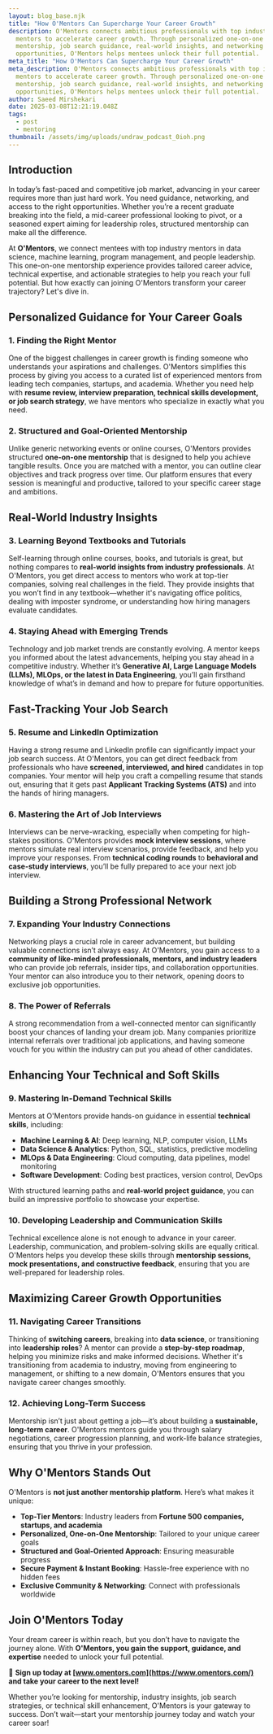 ```yaml
---
layout: blog_base.njk
title: "How O'Mentors Can Supercharge Your Career Growth"
description: O'Mentors connects ambitious professionals with top industry
  mentors to accelerate career growth. Through personalized one-on-one
  mentorship, job search guidance, real-world insights, and networking
  opportunities, O'Mentors helps mentees unlock their full potential.
meta_title: "How O'Mentors Can Supercharge Your Career Growth"
meta_description: O'Mentors connects ambitious professionals with top industry
  mentors to accelerate career growth. Through personalized one-on-one
  mentorship, job search guidance, real-world insights, and networking
  opportunities, O'Mentors helps mentees unlock their full potential.
author: Saeed Mirshekari
date: 2025-03-08T12:21:19.048Z
tags:
  - post
  - mentoring
thumbnail: /assets/img/uploads/undraw_podcast_0ioh.png
---
```

## Introduction

In today’s fast-paced and competitive job market, advancing in your career requires more than just hard work. You need guidance, networking, and access to the right opportunities. Whether you’re a recent graduate breaking into the field, a mid-career professional looking to pivot, or a seasoned expert aiming for leadership roles, structured mentorship can make all the difference.

At **O'Mentors**, we connect mentees with top industry mentors in data science, machine learning, program management, and people leadership. This one-on-one mentorship experience provides tailored career advice, technical expertise, and actionable strategies to help you reach your full potential. But how exactly can joining O'Mentors transform your career trajectory? Let's dive in.

## Personalized Guidance for Your Career Goals

### 1. Finding the Right Mentor

One of the biggest challenges in career growth is finding someone who understands your aspirations and challenges. O'Mentors simplifies this process by giving you access to a curated list of experienced mentors from leading tech companies, startups, and academia. Whether you need help with **resume review, interview preparation, technical skills development, or job search strategy**, we have mentors who specialize in exactly what you need.

### 2. Structured and Goal-Oriented Mentorship

Unlike generic networking events or online courses, O'Mentors provides structured **one-on-one mentorship** that is designed to help you achieve tangible results. Once you are matched with a mentor, you can outline clear objectives and track progress over time. Our platform ensures that every session is meaningful and productive, tailored to your specific career stage and ambitions.

## Real-World Industry Insights

### 3. Learning Beyond Textbooks and Tutorials

Self-learning through online courses, books, and tutorials is great, but nothing compares to **real-world insights from industry professionals**. At O'Mentors, you get direct access to mentors who work at top-tier companies, solving real challenges in the field. They provide insights that you won’t find in any textbook—whether it's navigating office politics, dealing with imposter syndrome, or understanding how hiring managers evaluate candidates.

### 4. Staying Ahead with Emerging Trends

Technology and job market trends are constantly evolving. A mentor keeps you informed about the latest advancements, helping you stay ahead in a competitive industry. Whether it’s **Generative AI, Large Language Models (LLMs), MLOps, or the latest in Data Engineering**, you’ll gain firsthand knowledge of what’s in demand and how to prepare for future opportunities.

## Fast-Tracking Your Job Search

### 5. Resume and LinkedIn Optimization

Having a strong resume and LinkedIn profile can significantly impact your job search success. At O'Mentors, you can get direct feedback from professionals who have **screened, interviewed, and hired** candidates in top companies. Your mentor will help you craft a compelling resume that stands out, ensuring that it gets past **Applicant Tracking Systems (ATS)** and into the hands of hiring managers.

### 6. Mastering the Art of Job Interviews

Interviews can be nerve-wracking, especially when competing for high-stakes positions. O'Mentors provides **mock interview sessions**, where mentors simulate real interview scenarios, provide feedback, and help you improve your responses. From **technical coding rounds** to **behavioral and case-study interviews**, you’ll be fully prepared to ace your next job interview.

## Building a Strong Professional Network

### 7. Expanding Your Industry Connections

Networking plays a crucial role in career advancement, but building valuable connections isn’t always easy. At O'Mentors, you gain access to a **community of like-minded professionals, mentors, and industry leaders** who can provide job referrals, insider tips, and collaboration opportunities. Your mentor can also introduce you to their network, opening doors to exclusive job opportunities.

### 8. The Power of Referrals

A strong recommendation from a well-connected mentor can significantly boost your chances of landing your dream job. Many companies prioritize internal referrals over traditional job applications, and having someone vouch for you within the industry can put you ahead of other candidates.

## Enhancing Your Technical and Soft Skills

### 9. Mastering In-Demand Technical Skills

Mentors at O'Mentors provide hands-on guidance in essential **technical skills**, including:

* **Machine Learning & AI**: Deep learning, NLP, computer vision, LLMs
* **Data Science & Analytics**: Python, SQL, statistics, predictive modeling
* **MLOps & Data Engineering**: Cloud computing, data pipelines, model monitoring
* **Software Development**: Coding best practices, version control, DevOps

With structured learning paths and **real-world project guidance**, you can build an impressive portfolio to showcase your expertise.

### 10. Developing Leadership and Communication Skills

Technical excellence alone is not enough to advance in your career. Leadership, communication, and problem-solving skills are equally critical. O'Mentors helps you develop these skills through **mentorship sessions, mock presentations, and constructive feedback**, ensuring that you are well-prepared for leadership roles.

## Maximizing Career Growth Opportunities

### 11. Navigating Career Transitions

Thinking of **switching careers**, breaking into **data science**, or transitioning into **leadership roles**? A mentor can provide a **step-by-step roadmap**, helping you minimize risks and make informed decisions. Whether it's transitioning from academia to industry, moving from engineering to management, or shifting to a new domain, O'Mentors ensures that you navigate career changes smoothly.

### 12. Achieving Long-Term Success

Mentorship isn’t just about getting a job—it’s about building a **sustainable, long-term career**. O'Mentors mentors guide you through salary negotiations, career progression planning, and work-life balance strategies, ensuring that you thrive in your profession.

## Why O'Mentors Stands Out

O'Mentors is **not just another mentorship platform**. Here’s what makes it unique:

* **Top-Tier Mentors**: Industry leaders from **Fortune 500 companies, startups, and academia**
* **Personalized, One-on-One Mentorship**: Tailored to your unique career goals
* **Structured and Goal-Oriented Approach**: Ensuring measurable progress
* **Secure Payment & Instant Booking**: Hassle-free experience with no hidden fees
* **Exclusive Community & Networking**: Connect with professionals worldwide

## Join O'Mentors Today

Your dream career is within reach, but you don’t have to navigate the journey alone. With **O'Mentors, you gain the support, guidance, and expertise** needed to unlock your full potential.

📌 **Sign up today at [www.omentors.com](https://www.omentors.com/) and take your career to the next level!**

Whether you’re looking for mentorship, industry insights, job search strategies, or technical skill enhancement, O'Mentors is your gateway to success. Don’t wait—start your mentorship journey today and watch your career soar!